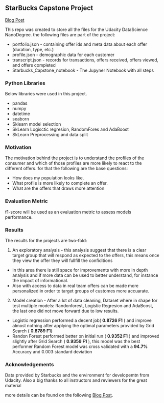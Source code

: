 ## StarBucks Capstone Project ##

[Blog Post](https://bignollo.com/2022/11/29/udacity-capstone-project-starbucks-project/)

This repo was created to store all the files for the Udacity DataScience NanoDegree.
the following files are part of the project:
* portfolio.json - containing offer ids and meta data about each offer (duration, type, etc.)
* profile.json - demographic data for each customer
* transcript.json - records for transactions, offers received, offers viewed, and offers completed
* Starbucks_Capstone_notebook - The Jupyner Notebook with all steps 

### Python Libraries ###

Below libraries were used in this project.

* pandas
* numpy
* datetime
* seaborn
* Sklearn model selection
* SkLearn Logisctic regresion, RandomFores and AdaBoost
* SkLearn Preprocessing and data split

### Motivation ###

The motivation behind the project is to understand the profiles of the consumer and which of those profiles are more likely to react to the different offers.
for that the following are the base questions:
* How does my population looks like.
* What profile is more likely to complete an offer.
* What are the offers that draws more attention

### Evaluation Metric ###

f1-score will be used as an evaluation metric to assess models performance.

### Results ###
The results for the projects are two-fold:
1. An exploratory analysis - this analysis suggest that there is a clear target group that will respond as expected to the offers, this means once they view the offer they will fullfill the confiditions
  - In this area there is still space for improvements with more in depth analysis and if more data can be used to better understand, for instance the impact of informational.
  - Also with access to data in real team offers can be made more personalized in order to target groups of customes more accuarate.
2. Model creation - After a lot of data cleaning, Dataset where in shape for test multiple models: Randonforest, Logistic Regresion and AdaBoost, the last one did not move forward due to low results.
  - Logistic regression performed a decent job( __0.8726 F1__ ) and improve almost nothing after applying the optimal parameters provided by Grid Search ( __0.8789 F1__)
  - Randon Forest performed better on initial run ( __0.9352 F1__ ) and improved slightly after Grid Search ( __0.9359 F1__ ), this model was the best performer
Random Forest model was cross validated with a __94.7%__ Accuracy and 0.003 standard deviation

### Acknowledgements ###
Data provided by Starbucks and the environment for developemtn from Udacity. Also a big thanks to all instructors and reviewers for the great material

more details can be found on the following [Blog Post](https://bignollo.com/2022/11/29/udacity-capstone-project-starbucks-project/). 
